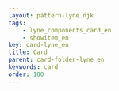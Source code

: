 ```yaml
---
layout: pattern-lyne.njk
tags: 
    - lyne_components_card_en
    - showitem_en
key: card-lyne_en
title: Card
parent: card-folder-lyne_en
keywords: card
order: 100
---
```

